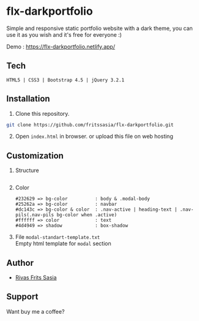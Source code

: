# flx-darkportfolio
<!-- ![flx-darkportfolio](https://github.com/fritssasia/flx-darkportfolio/blob/master/screenshot-preview.png?raw=true) -->

Simple and responsive static portfolio website with a dark theme,
you can use it as you wish and it's free for everyone :)

Demo : https://flx-darkportfolio.netlify.app/

## Tech
```
HTML5 | CSS3 | Bootstrap 4.5 | jQuery 3.2.1
```
## Installation
1. Clone this repository.
```bash
git clone https://github.com/fritssasia/flx-darkportfolio.git
```
2. Open ```index.html``` in browser.
   or upload this file on web hosting

## Customization
1. Structure
   ```
   
   ```

2. Color
   ```
   #232629 => bg-color          : body & .modal-body
   #25262a => bg-color          : navbar
   #dc143c => bg-color & color  : .nav-active | heading-text | .nav-pils(.nav-pils bg-color when .active)
   #ffffff => color             : text
   #4d4949 => shadow            : box-shadow
   ```
   

3. File ```modal-standart-template.txt```<br>
   Empty html template for ```modal``` section

## Author
* [Rivas Frits Sasia](https://www.facebook.com/fritslx)

## Support
Want buy me a coffee?